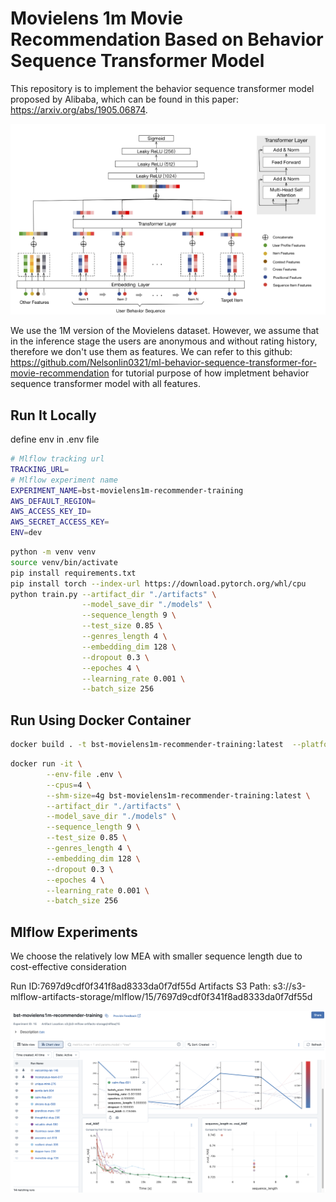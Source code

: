 # Movielens 1m Movie Recommendation Based on  Behavior Sequence Transformer Model

This repository is to implement the behavior sequence transformer model proposed by Alibaba, which can be found in this paper: https://arxiv.org/abs/1905.06874.

![](images/bst.png)

We use the 1M version of the Movielens dataset. However, we assume that in the inference stage the users are anonymous and without rating history, therefore we don't use them as features. We can refer to this github: https://github.com/Nelsonlin0321/ml-behavior-sequence-transformer-for-movie-recommendation for tutorial purpose of how impletment behavior sequence transformer model with all features.


## Run It Locally

define env in .env file

```sh
# Mlflow tracking url
TRACKING_URL=
# Mlflow experiment name
EXPERIMENT_NAME=bst-movielens1m-recommender-training
AWS_DEFAULT_REGION=
AWS_ACCESS_KEY_ID=
AWS_SECRET_ACCESS_KEY=
ENV=dev
```

```sh
python -m venv venv
source venv/bin/activate
pip install requirements.txt
pip install torch --index-url https://download.pytorch.org/whl/cpu
python train.py --artifact_dir "./artifacts" \
                --model_save_dir "./models" \
                --sequence_length 9 \
                --test_size 0.85 \
                --genres_length 4 \
                --embedding_dim 128 \
                --dropout 0.3 \
                --epoches 4 \
                --learning_rate 0.001 \
                --batch_size 256
```

## Run Using Docker Container
```sh
docker build . -t bst-movielens1m-recommender-training:latest  --platform linux/arm64/v8
```

```sh
docker run -it \
        --env-file .env \
        --cpus=4 \
        --shm-size=4g bst-movielens1m-recommender-training:latest \
        --artifact_dir "./artifacts" \
        --model_save_dir "./models" \
        --sequence_length 9 \
        --test_size 0.85 \
        --genres_length 4 \
        --embedding_dim 128 \
        --dropout 0.3 \
        --epoches 4 \
        --learning_rate 0.001 \
        --batch_size 256
```

## Mlflow Experiments
We choose the relatively low MEA with smaller sequence length due to cost-effective consideration

Run ID:7697d9cdf0f341f8ad8333da0f7df55d
Artifacts S3 Path: s3://s3-mlflow-artifacts-storage/mlflow/15/7697d9cdf0f341f8ad8333da0f7df55d

<img src='images/mlflow.png'><img>


